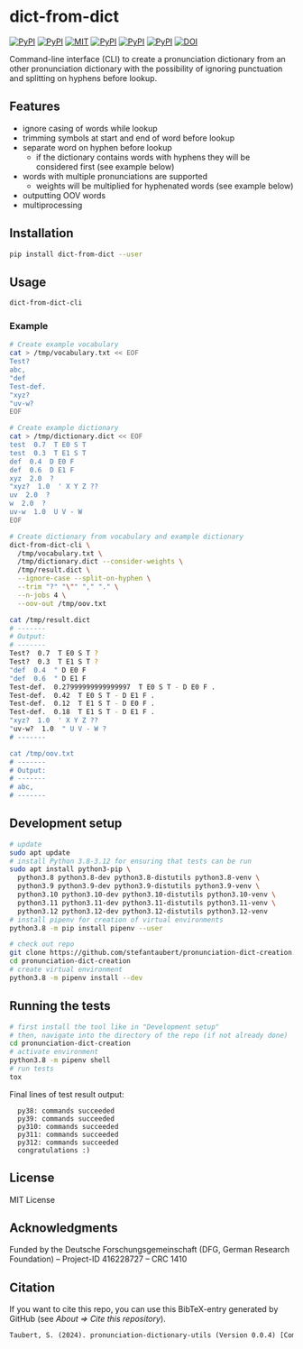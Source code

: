 # dict-from-dict

[![PyPI](https://img.shields.io/pypi/v/dict-from-dict.svg)](https://pypi.python.org/pypi/dict-from-dict)
[![PyPI](https://img.shields.io/pypi/pyversions/dict-from-dict.svg)](https://pypi.python.org/pypi/dict-from-dict)
[![MIT](https://img.shields.io/github/license/stefantaubert/pronunciation-dict-creation.svg)](LICENSE)
[![PyPI](https://img.shields.io/pypi/wheel/dict-from-dict.svg)](https://pypi.python.org/pypi/dict-from-dict)
[![PyPI](https://img.shields.io/pypi/implementation/dict-from-dict.svg)](https://pypi.python.org/pypi/dict-from-dict)
[![PyPI](https://img.shields.io/github/commits-since/stefantaubert/pronunciation-dict-creation/latest/master.svg)](https://github.com/stefantaubert/pronunciation-dict-creation/compare/v0.0.4...master)
[![DOI](https://zenodo.org/badge/DOI/10.5281/zenodo.10560441.svg)](https://doi.org/10.5281/zenodo.10560441)

Command-line interface (CLI) to create a pronunciation dictionary from an other pronunciation dictionary with the possibility of ignoring punctuation and splitting on hyphens before lookup.

## Features

- ignore casing of words while lookup
- trimming symbols at start and end of word before lookup
- separate word on hyphen before lookup
  - if the dictionary contains words with hyphens they will be considered first (see example below)
- words with multiple pronunciations are supported
  - weights will be multiplied for hyphenated words (see example below)
- outputting OOV words
- multiprocessing

## Installation

```sh
pip install dict-from-dict --user
```

## Usage

```sh
dict-from-dict-cli
```

### Example

```sh
# Create example vocabulary
cat > /tmp/vocabulary.txt << EOF
Test?
abc,
"def
Test-def.
"xyz?
"uv-w?
EOF

# Create example dictionary
cat > /tmp/dictionary.dict << EOF
test  0.7  T E0 S T
test  0.3  T E1 S T
def  0.4  D E0 F
def  0.6  D E1 F
xyz  2.0  ?
"xyz?  1.0  ' X Y Z ??
uv  2.0  ?
w  2.0  ?
uv-w  1.0  U V - W
EOF

# Create dictionary from vocabulary and example dictionary
dict-from-dict-cli \
  /tmp/vocabulary.txt \
  /tmp/dictionary.dict --consider-weights \
  /tmp/result.dict \
  --ignore-case --split-on-hyphen \
  --trim "?" "\"" "," "." \
  --n-jobs 4 \
  --oov-out /tmp/oov.txt

cat /tmp/result.dict
# -------
# Output:
# -------
Test?  0.7  T E0 S T ?
Test?  0.3  T E1 S T ?
"def  0.4  " D E0 F
"def  0.6  " D E1 F
Test-def.  0.27999999999999997  T E0 S T - D E0 F .
Test-def.  0.42  T E0 S T - D E1 F .
Test-def.  0.12  T E1 S T - D E0 F .
Test-def.  0.18  T E1 S T - D E1 F .
"xyz?  1.0  ' X Y Z ??
"uv-w?  1.0  " U V - W ?
# -------

cat /tmp/oov.txt
# -------
# Output:
# -------
# abc,
# -------
```

## Development setup

```sh
# update
sudo apt update
# install Python 3.8-3.12 for ensuring that tests can be run
sudo apt install python3-pip \
  python3.8 python3.8-dev python3.8-distutils python3.8-venv \
  python3.9 python3.9-dev python3.9-distutils python3.9-venv \
  python3.10 python3.10-dev python3.10-distutils python3.10-venv \
  python3.11 python3.11-dev python3.11-distutils python3.11-venv \
  python3.12 python3.12-dev python3.12-distutils python3.12-venv
# install pipenv for creation of virtual environments
python3.8 -m pip install pipenv --user

# check out repo
git clone https://github.com/stefantaubert/pronunciation-dict-creation.git
cd pronunciation-dict-creation
# create virtual environment
python3.8 -m pipenv install --dev
```

## Running the tests

```sh
# first install the tool like in "Development setup"
# then, navigate into the directory of the repo (if not already done)
cd pronunciation-dict-creation
# activate environment
python3.8 -m pipenv shell
# run tests
tox
```

Final lines of test result output:

```log
  py38: commands succeeded
  py39: commands succeeded
  py310: commands succeeded
  py311: commands succeeded
  py312: commands succeeded
  congratulations :)
```

## License

MIT License

## Acknowledgments

Funded by the Deutsche Forschungsgemeinschaft (DFG, German Research Foundation) – Project-ID 416228727 – CRC 1410

## Citation

If you want to cite this repo, you can use this BibTeX-entry generated by GitHub (see *About => Cite this repository*).

```txt
Taubert, S. (2024). pronunciation-dictionary-utils (Version 0.0.4) [Computer software]. https://doi.org/10.5281/zenodo.10560441
```
